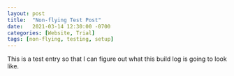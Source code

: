 ```yaml
---
layout: post
title:  "Non-flying Test Post"
date:   2021-03-14 12:30:00 -0700
categories: [Website, Trial]
tags: [non-flying, testing, setup]
---
```

This is a test entry so that I can figure out what this build log is going to look like.